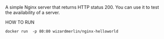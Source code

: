 A simple Nginx server that returns HTTP status 200. You can use it to test the availability of a server.

HOW TO RUN

`docker run  -p 80:80 wizardmerlin/nginx-helloworld`

